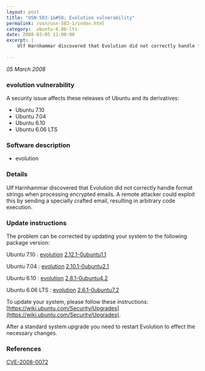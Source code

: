 ```yaml
---
layout: post
title: "USN-583-1&#58; Evolution vulnerability"
permalink: /usn/usn-583-1/index.html
category:  ubuntu-6.06-lts
date: 2008-03-05 12:00:00
excerpt: |
    Ulf Harnhammar discovered that Evolution did not correctly handle format strings when processing encrypted emails.  A remote attacker could exploit this by sending a specially crafted email, resulting in arbitrary code execution. 
    
--- 
```

 
 

*05 March 2008*

### evolution vulnerability

A security issue affects these releases of Ubuntu and its derivatives:

* Ubuntu 7.10
* Ubuntu 7.04
* Ubuntu 6.10
* Ubuntu 6.06 LTS

### Software description

* evolution 

### Details

Ulf Harnhammar discovered that Evolution did not correctly handle format strings when processing encrypted emails. A remote attacker could exploit this by sending a specially crafted email, resulting in arbitrary code execution. 

### Update instructions

The problem can be corrected by updating your system to the following package version:

Ubuntu 7.10
 : [evolution](https://launchpad.net/ubuntu/+source/evolution) <span> [2.12.1-0ubuntu1.1](https://launchpad.net/ubuntu/+source/evolution/2.12.1-0ubuntu1.1) </span> 

Ubuntu 7.04
 : [evolution](https://launchpad.net/ubuntu/+source/evolution) <span> [2.10.1-0ubuntu2.1](https://launchpad.net/ubuntu/+source/evolution/2.10.1-0ubuntu2.1) </span> 

Ubuntu 6.10
 : [evolution](https://launchpad.net/ubuntu/+source/evolution) <span> [2.8.1-0ubuntu4.2](https://launchpad.net/ubuntu/+source/evolution/2.8.1-0ubuntu4.2) </span> 

Ubuntu 6.06 LTS
 : [evolution](https://launchpad.net/ubuntu/+source/evolution) <span> [2.6.1-0ubuntu7.2](https://launchpad.net/ubuntu/+source/evolution/2.6.1-0ubuntu7.2) </span> 

To update your system, please follow these instructions: [https://wiki.ubuntu.com/Security/Upgrades](https://wiki.ubuntu.com/Security/Upgrades).

After a standard system upgrade you need to restart Evolution to effect the necessary changes. 

### References

 
 [CVE-2008-0072](http://people.ubuntu.com/~ubuntu-security/cve/CVE-2008-0072)
 

